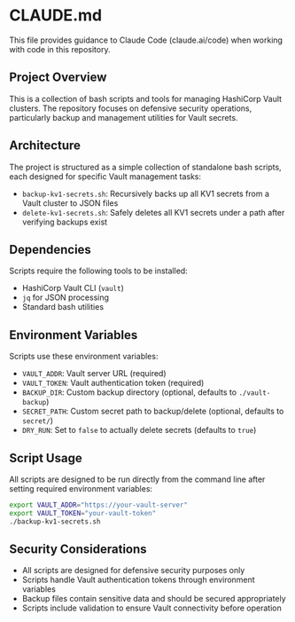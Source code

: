 # CLAUDE.md

This file provides guidance to Claude Code (claude.ai/code) when working with code in this repository.

## Project Overview

This is a collection of bash scripts and tools for managing HashiCorp Vault clusters. The repository focuses on defensive security operations, particularly backup and management utilities for Vault secrets.

## Architecture

The project is structured as a simple collection of standalone bash scripts, each designed for specific Vault management tasks:

- `backup-kv1-secrets.sh`: Recursively backs up all KV1 secrets from a Vault cluster to JSON files
- `delete-kv1-secrets.sh`: Safely deletes all KV1 secrets under a path after verifying backups exist

## Dependencies

Scripts require the following tools to be installed:

- HashiCorp Vault CLI (`vault`)
- `jq` for JSON processing
- Standard bash utilities

## Environment Variables

Scripts use these environment variables:

- `VAULT_ADDR`: Vault server URL (required)
- `VAULT_TOKEN`: Vault authentication token (required)
- `BACKUP_DIR`: Custom backup directory (optional, defaults to `./vault-backup`)
- `SECRET_PATH`: Custom secret path to backup/delete (optional, defaults to `secret/`)
- `DRY_RUN`: Set to `false` to actually delete secrets (defaults to `true`)

## Script Usage

All scripts are designed to be run directly from the command line after setting required environment variables:

```bash
export VAULT_ADDR="https://your-vault-server"
export VAULT_TOKEN="your-vault-token"
./backup-kv1-secrets.sh
```

## Security Considerations

- All scripts are designed for defensive security purposes only
- Scripts handle Vault authentication tokens through environment variables
- Backup files contain sensitive data and should be secured appropriately
- Scripts include validation to ensure Vault connectivity before operation
